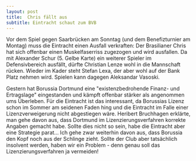 ```yaml
---
layout: post
title:  Chris fällt aus
subtitle: Eintracht schaut zum BVB
---
```


Vor dem Spiel gegen Saarbrücken am Sonntag (und dem Benefizturnier am Montag) muss die Eintracht einen Ausfall verkraften: Der Brasilianer Chris hat sich offenbar einen Muskelfaserriss zugezogen und wird ausfallen. Da mit Alexander Schur (5. Gelbe Karte) ein weiterer Spieler im Defensivbereich ausfällt, dürfte Christian Lenze wohl in die Mannschaft rücken. Wieder im Kader steht Stefan Lexa, der aber wohl auf der Bank Platz nehmen wird. Spielen kann dagegen Aleksandar Vasoski.

Gestern hat Borussia Dortmund eine "existenzbedrohende Finanz- und Ertragslage" eingestanden und kämpft offenbar stärker als angenommen ums Überleben. Für die Eintracht ist das interessant, da Borussias Lizenz schon im Sommer am seidenen Faden hing und die Eintracht im Falle einer Lizenzverweigerung nicht abgestiegen wäre. Heribert Bruchhagen erklärte, man gehe davon aus, dass Dortmund im Lizenzierungsverfahren korrekte Angaben gemacht habe. Sollte dies nicht so sein, habe die Eintracht aber eine Strategie parat... Ich gehe zwar weiterhin davon aus, dass Borussia den Kopf noch aus der Schlinge zieht. Sollte der Club aber tatsächlich insolvent werden, haben wir ein Problem - denn genau soll das Lizenzierungsverfahren ja vermeiden!

